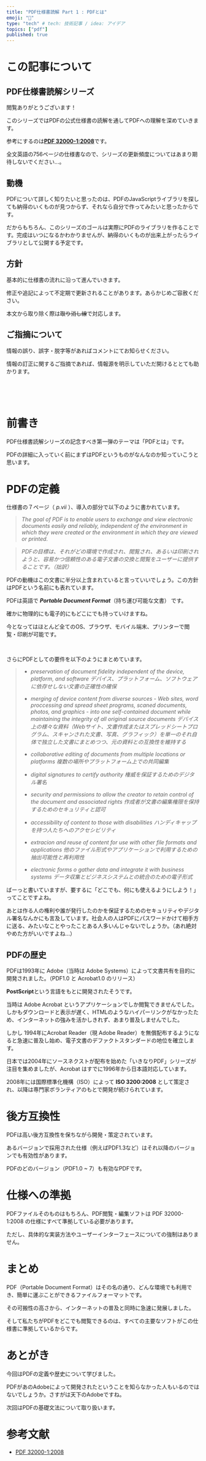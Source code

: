 ```yaml
---
title: "PDF仕様書読解 Part 1 : PDFとは"
emoji: "📄"
type: "tech" # tech: 技術記事 / idea: アイデア
topics: ["pdf"]
published: true
---
```


# この記事について

## PDF仕様書読解シリーズ

閲覧ありがとうございます！

このシリーズではPDFの公式仕様書の読解を通してPDFへの理解を深めていきます。

参考にするのは[**PDF 32000-1:2008**](https://opensource.adobe.com/dc-acrobat-sdk-docs/pdfstandards/PDF32000_2008.pdf)です。

全文英語の756ページの仕様書なので、シリーズの更新頻度についてはあまり期待しないでください...。

## 動機

PDFについて詳しく知りたいと思ったのは、PDFのJavaScriptライブラリを探しても納得のいくものが見つからず、それなら自分で作ってみたいと思ったからです。

だからもちろん、このシリーズのゴールは実際にPDFのライブラリを作ることです。完成はいつになるかわかりませんが、納得のいくものが出来上がったらライブラリとして公開する予定です。

## 方針

基本的に仕様書の流れに沿って進んでいきます。

修正や追記によって不定期で更新されることがあります。あらかじめご容赦ください。

本文から取り除く際は~~取り消し線~~で対応します。

## ご指摘について

情報の誤り、誤字・脱字等があればコメントにてお知らせください。

情報の訂正に関するご指摘であれば、情報源を明示していただ開けるととても助かります。

<br>
<br>
<br>

# 前書き

PDF仕様書読解シリーズの記念すべき第一弾のテーマは「PDFとは」です。

PDFの詳細に入っていく前にまずはPDFというものがなんなのか知っていこうと思います。

# PDFの定義

仕様書の７ページ（ *p.ⅶ* ）、導入の部分で以下のように書かれています。

> *The goal of PDF is to enable users to exchange and view electronic documents easily and reliably, independent of the environment in which they were created or the environment in which they are viewed or printed.*

> *PDFの目標は、それがどの環境で作成され、閲覧され、あるいは印刷されようと、容易かつ信頼性のある電子文書の交換と閲覧をユーザーに提供することです。（拙訳）*

PDFの動機はこの文書に半分以上含まれていると言っていいでしょう。この方針はPDFという名前にも表れています。

PDFは英語で ***Portable Document Format***（持ち運び可能な文書） です。

確かに物理的にも電子的にもどこにでも持っていけますね。

今となってはほとんど全てのOS、ブラウザ、モバイル端末、プリンターで閲覧・印刷が可能です。

<br>

さらにPDFとしての要件を以下のようにまとめています。

> - *preservation of document fidelity independent of the device, platform, and software*
>   *デバイス、プラットフォーム、ソフトウェアに依存せしない文書の正確性の確保*
>   
> - *merging of device content from diverse sources - Web sites, word proccessing and spread sheet programs, scaned documents, photos, and graphics - into one self-contained document while maintaining the integrity of all original source documents*
>   *デバイス上の様々な資料（Webサイト、文書作成またはスプレッドシートプログラム、スキャンされた文書、写真、グラフィック）を単一のそれ自体で独立した文書にまとめつつ、元の資料との互換性を維持する*
>
> - *collaborative editing of documents from multiple locations or platforms*
>   *複数の場所やプラットフォーム上での共同編集*
>
> - *digital signatures to certify authority*
>   *権威を保証するためのデジタル署名*
>
> - *security and permissions to allow the creator to retain control of the document and associated rights*
>   *作成者が文書の編集権限を保持するためのセキュリティと認可*
>
> - *accessibility of content to those with disabilities*
>   *ハンディキャップを持つ人たちへのアクセシビリティ*
>
> - *extracion and reuse of content for use with other file formats and applications*
>   *他のファイル形式やアプリケーションで利用するための抽出可能性と再利用性*
>
> - *electronic forms o gather data and integrate it with business systems*
>   *データ収集とビジネスシステムとの統合のための電子形式*

ばーっと書いていますが、要するに「どこでも、何にも使えるようにしよう！」ってことですよね。

あとは作る人の権利や誰が発行したのかを保証するためのセキュリティやデジタル署名なんかにも言及しています。社会人の人はPDFにパスワードかけて相手方に送る、みたいなことやったことある人多いんじゃないでしょうか。（あれ絶対やめた方がいいですよね...）

## PDFの歴史

PDFは1993年に Adobe（当時は Adobe Systems）によって文書共有を目的に開発されました。（PDF1.0 と Acrobat1.0 のリリース）

**PostScript**という言語をもとに開発されたそうです。

当時は Adobe Acrobat というアプリケーションでしか閲覧できませんでした。しかもダウンロードと表示が遅く、HTMLのようなハイパーリンクがなかったため、インターネットの強みを活かしきれず、あまり普及しませんでした。

しかし 1994年にAcrobat Reader（現 Adobe Reader）を無償配布するようになると急速に普及し始め、電子文書のデファクトスタンダードの地位を確立します。

日本では2004年にソースネクストが配布を始めた「いきなりPDF」シリーズが注目を集めましたが、Acrobat はすでに1996年から日本語対応しています。

2008年には国際標準化機構（ISO）によって **ISO 3200:2008** として策定され、以降は専門家ボランティアのもとで開発が続けられています。

# 後方互換性

PDFは高い後方互換性を保ちながら開発・策定されています。

あるバージョンで採用された仕様（例えばPDF1.3など）はそれ以降のバージョンでも有効性があります。

PDFのどのバージョン（PDF1.0 ~ 7）も有効なPDFです。

# 仕様への準拠

PDFファイルそのものはもちろん、PDF閲覧・編集ソフトは PDF 32000-1:2008 の仕様にすべて準拠している必要があります。

ただし、具体的な実装方法やユーザーインターフェースについての強制はありません。

# まとめ

PDF（Portable Document Format）はその名の通り、どんな環境でも利用でき、簡単に運ぶことができるファイルフォーマットです。

その可搬性の高さから、インターネットの普及と同時に急速に発展しました。

そして私たちがPDFをどこでも閲覧できるのは、すべての主要なソフトがこの仕様書に準拠しているからです。

# あとがき

今回はPDFの定義や歴史について学びました。

PDFがあのAdobeによって開発されたということを知らなかった人もいるのではないでしょうか。さすがは天下のAdobeですね。

次回はPDFの基礎文法について取り扱います。

# 参考文献

- [PDF 32000-1:2008](https://opensource.adobe.com/dc-acrobat-sdk-docs/pdfstandards/PDF32000_2008.pdf)